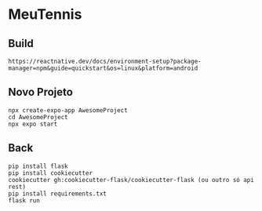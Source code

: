 # MeuTennis


## Build
```
https://reactnative.dev/docs/environment-setup?package-manager=npm&guide=quickstart&os=linux&platform=android
```

## Novo Projeto
```
npx create-expo-app AwesomeProject
cd AwesomeProject
npx expo start

```

## Back
```
pip install flask
pip install cookiecutter
cookiecutter gh:cookiecutter-flask/cookiecutter-flask (ou outro só api rest)
pip install requirements.txt
flask run

```
